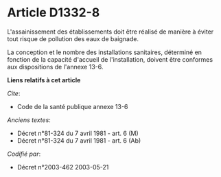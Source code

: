 # Article D1332-8

L'assainissement des établissements doit être réalisé de manière à éviter tout risque de pollution des eaux de baignade.

La conception et le nombre des installations sanitaires, déterminé en fonction de la capacité d'accueil de l'installation,
doivent être conformes aux dispositions de l'annexe 13-6.

**Liens relatifs à cet article**

_Cite_:

  - Code de la santé publique annexe 13-6

_Anciens textes_:

  - Décret n°81-324 du 7 avril 1981 - art. 6 (M)
  - Décret n°81-324 du 7 avril 1981 - art. 6 (Ab)

_Codifié par_:

  - Décret n°2003-462 2003-05-21
